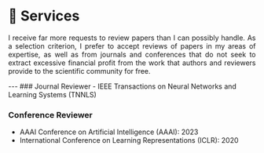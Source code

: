 
# 📖 Services
 <p style="text-align:justify; text-justify:inter-ideograph;">I receive far more requests to review papers than I can possibly handle. As a selection criterion, I prefer to accept reviews of papers in my areas of expertise, as well as from journals and conferences that do not seek to extract excessive financial profit from the work that authors and reviewers provide to the scientific community for free.</p>
---
### Journal Reviewer
- IEEE Transactions on Neural Networks and Learning Systems (TNNLS)

### Conference Reviewer
- AAAI Conference on Artificial Intelligence (AAAI): 2023
- International Conference on Learning Representations (ICLR): 2020
